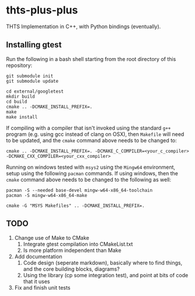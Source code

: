 # thts-plus-plus
THTS Implementation in C++, with Python bindings (eventually).





## Installing gtest
Run the following in a bash shell starting from the root directory of this repository:
```
git submodule init
git submodule update
```
```
cd external/googletest
mkdir build
cd build
cmake .. -DCMAKE_INSTALL_PREFIX=.
make
make install
```

If compiling with a compiler that isn't invoked using the standard `g++` program (e.g. using gcc instead of clang on OSX), then `Makefile` will need to be updated, and the `cmake` command above needs to be changed to: 
```
cmake .. -DCMAKE_INSTALL_PREFIX=. -DCMAKE_C_COMPILER=<your_c_compiler> -DCMAKE_CXX_COMPILER=<your_cxx_compiler>
```

Running on windows tested with `msys2` using the `Mingw64` environment, setup using the following `pacman` commands. If using windows, then the `cmake` command above needs to be changed to the following as well:
```
pacman -S --needed base-devel mingw-w64-x86_64-toolchain
pacman -S mingw-w64-x86_64-make
```
```
cmake -G "MSYS Makefiles" .. -DCMAKE_INSTALL_PREFIX=.
```




## TODO
1. Change use of Make to CMake
    1. Integrate gtest compilation into CMakeList.txt 
    2. Is more platform independent than Make
2. Add documentation
    1. Code design (seperate markdown), basically where to find things, and the core building blocks, diagrams?
    2. Using the library (cp some integration test), and point at bits of code that it uses
3. Fix and finish unit tests
